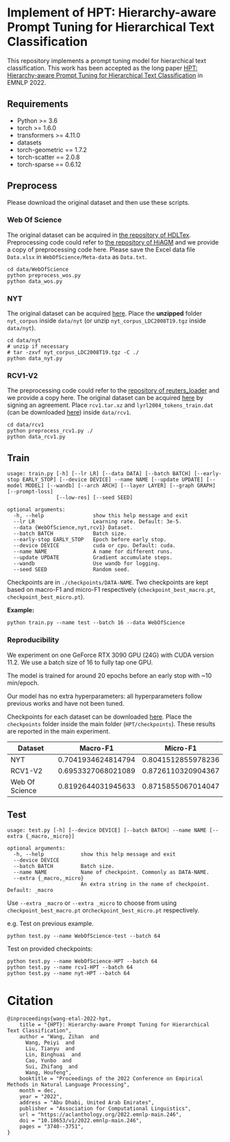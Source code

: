 # Implement of HPT: Hierarchy-aware Prompt Tuning for Hierarchical Text Classification
This repository implements a prompt tuning model for hierarchical text classification. 
This work has been accepted as the long paper [HPT: Hierarchy-aware Prompt Tuning for Hierarchical Text Classification](https://arxiv.org/pdf/2204.13413.pdf)
in EMNLP 2022.

## Requirements

* Python >= 3.6
* torch >= 1.6.0
* transformers >= 4.11.0
* datasets
* torch-geometric == 1.7.2
* torch-scatter == 2.0.8
* torch-sparse == 0.6.12


## Preprocess

Please download the original dataset and then use these scripts.

### Web Of Science

The original dataset can be acquired in [the repository of HDLTex](https://github.com/kk7nc/HDLTex). Preprocessing code could refer to [the repository of HiAGM](https://github.com/Alibaba-NLP/HiAGM) and we provide a copy of preprocessing code here.
Please save the Excel data file `Data.xlsx` in `WebOfScience/Meta-data` as `Data.txt`.

```shell
cd data/WebOfScience
python preprocess_wos.py
python data_wos.py
```

### NYT

The original dataset can be acquired [here](https://catalog.ldc.upenn.edu/LDC2008T19).
Place the **unzipped** folder `nyt_corpus` inside `data/nyt` (or unzip `nyt_corpus_LDC2008T19.tgz` inside `data/nyt`).

```shell
cd data/nyt
# unzip if necessary
# tar -zxvf nyt_corpus_LDC2008T19.tgz -C ./
python data_nyt.py
```

### RCV1-V2

The preprocessing code could refer to the [repository of reuters_loader](https://github.com/ductri/reuters_loader) and we provide a copy here. The original dataset can be acquired [here](https://trec.nist.gov/data/reuters/reuters.html) by signing an agreement.
Place `rcv1.tar.xz` and `lyrl2004_tokens_train.dat` (can be downloaded [here](https://jmlr.csail.mit.edu/papers/volume5/lewis04a/a13-vector-files/lyrl2004_vectors_train.dat.gz)) inside `data/rcv1`.

```shell
cd data/rcv1
python preprocess_rcv1.py ./
python data_rcv1.py
```

## Train

```
usage: train.py [-h] [--lr LR] [--data DATA] [--batch BATCH] [--early-stop EARLY_STOP] [--device DEVICE] --name NAME [--update UPDATE] [--model MODEL] [--wandb] [--arch ARCH] [--layer LAYER] [--graph GRAPH] [--prompt-loss]
                [--low-res] [--seed SEED]

optional arguments:
  -h, --help                show this help message and exit
  --lr LR					Learning rate. Default: 3e-5.
  --data {WebOfScience,nyt,rcv1} Dataset.
  --batch BATCH             Batch size.
  --early-stop EARLY_STOP   Epoch before early stop.
  --device DEVICE           cuda or cpu. Default: cuda.
  --name NAME               A name for different runs.
  --update UPDATE           Gradient accumulate steps.
  --wandb                   Use wandb for logging.
  --seed SEED               Random seed.
```

Checkpoints are in `./checkpoints/DATA-NAME`. Two checkpoints are kept based on macro-F1 and micro-F1 respectively 
(`checkpoint_best_macro.pt`, `checkpoint_best_micro.pt`).

**Example:**
```shell
python train.py --name test --batch 16 --data WebOfScience
```

### Reproducibility

We experiment on one GeForce RTX 3090 GPU (24G) with CUDA version $11.2$. We use a batch size of $16$ to fully tap one GPU.

The model is trained for around 20 epochs before an early stop with ~10 min/epoch.

Our model has no extra hyperparameters: all hyperparameters follow previous works and have not been tuned.

Checkpoints for each dataset can be downloaded [here](https://drive.google.com/drive/folders/1j1PMzo4YLG8oUAnuolvmfn-dA9A43yIS?usp=sharing). Place the `checkpoints` folder inside the main folder (`HPT/checkpoints`). These results are reported in the main experiment.

| Dataset        | Macro-F1           | Micro-F1           |
| -------------- | ------------------ | ------------------ |
| NYT            | 0.7041934624814794 | 0.8041512855978236 |
| RCV1-V2        | 0.6953327068021089 | 0.8726110320904367 |
| Web Of Science | 0.8192644031945633 | 0.8715855067014047 |

## Test

```
usage: test.py [-h] [--device DEVICE] [--batch BATCH] --name NAME [--extra {_macro,_micro}]

optional arguments:
  -h, --help            show this help message and exit
  --device DEVICE
  --batch BATCH         Batch size.
  --name NAME           Name of checkpoint. Commonly as DATA-NAME.
  --extra {_macro,_micro}
                        An extra string in the name of checkpoint. Default: _macro
```

Use `--extra _macro` or `--extra _micro`  to choose from using `checkpoint_best_macro.pt` or`checkpoint_best_micro.pt` respectively.

e.g. Test on previous example.

```shell
python test.py --name WebOfScience-test --batch 64
```

Test on provided checkpoints:

```shell
python test.py --name WebOfScience-HPT --batch 64
python test.py --name rcv1-HPT --batch 64
python test.py --name nyt-HPT --batch 64
```

# Citation

```
@inproceedings{wang-etal-2022-hpt,
    title = "{HPT}: Hierarchy-aware Prompt Tuning for Hierarchical Text Classification",
    author = "Wang, Zihan  and
      Wang, Peiyi  and
      Liu, Tianyu  and
      Lin, Binghuai  and
      Cao, Yunbo  and
      Sui, Zhifang  and
      Wang, Houfeng",
    booktitle = "Proceedings of the 2022 Conference on Empirical Methods in Natural Language Processing",
    month = dec,
    year = "2022",
    address = "Abu Dhabi, United Arab Emirates",
    publisher = "Association for Computational Linguistics",
    url = "https://aclanthology.org/2022.emnlp-main.246",
    doi = "10.18653/v1/2022.emnlp-main.246",
    pages = "3740--3751",
}

```
